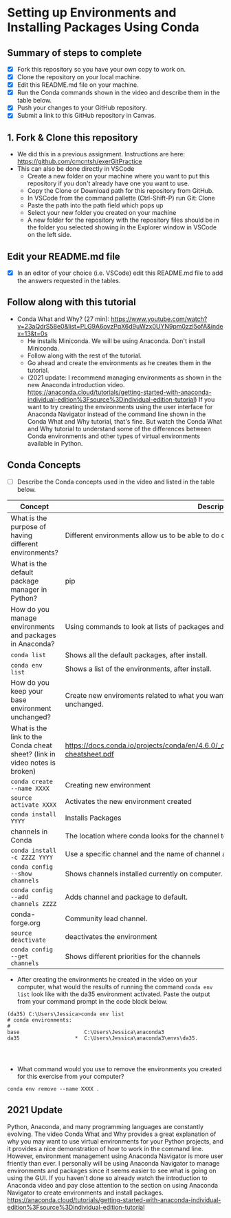# Setting up Environments and Installing Packages Using Conda

## Summary of steps to complete

- [x] Fork this repository so you have your own copy to work on.
- [x] Clone the repository on your local machine. 
- [x] Edit this README.md file on your machine.
- [x] Run the Conda commands shown in the video and describe them in the table below.
- [x] Push your changes to your GitHub repository.
- [x] Submit a link to this GitHub repository in Canvas.

## 1. Fork & Clone this repository

* We did this in a previous assignment. Instructions are here: https://github.com/cmcntsh/exerGitPractice
* This can also be done directly in VSCode
  * Create a new folder on your machine where you want to put this repository if you don't already have one you want to use.
  * Copy the Clone or Download path for this repository from GitHub.
  * In VSCode from the command pallette (Ctrl-Shift-P) run Git: Clone
  * Paste the path into the path field which pops up
  * Select your new folder you created on your machine
  * A new folder for the repository with the repository files should be in the folder you selected showing in the Explorer window in VSCode on the left side.
  
## Edit your README.md file

* [x] In an editor of your choice (i.e. VSCode) edit this README.md file to add the answers requested in the tables.

## Follow along with this tutorial

* Conda What and Why? (27 min): https://www.youtube.com/watch?v=23aQdrS58e0&list=PLG9A6ovzPqX6d9uWzx0UYN9pm0zzl5ofA&index=13&t=0s
  * He installs Miniconda. We will be using Anaconda. Don't install Miniconda.
  * Follow along with the rest of the tutorial.
  * Go ahead and create the environments as he creates them in the tutorial.
  * (2021 update: I recommend managing environments as shown in the new Anaconda introduction video. https://anaconda.cloud/tutorials/getting-started-with-anaconda-individual-edition%3Fsource%3Dindividual-edition-tutorial) If you want to try creating the environments using the user interface for Anaconda Navigator instead of the command line shown in the Conda What and Why tutorial, that's fine. But watch the Conda What and Why tutorial to understand some of the differences between Conda environments and other types of virtual environments available in Python.

## Conda Concepts

* [ ] Describe the Conda concepts used in the video and listed in the table below.

|   Concept   |         Description or short answer         |
|     ---     |                     ---                     |
|What is the purpose of having different environments?     |Different environments allow us to be able to do different tasks ie: Data Anylysis, Website Design, AI.|
|What is the default package manager in Python?            |pip|
|How do you manage environments and packages in Anaconda?  |Using commands to look at lists of packages and environments.|
|`conda list`       |Shows all the default packages, after install.|
|`conda env list`       |Shows a list of the environments, after install.|
|How do you keep your base environment unchanged?       |Create new enviroments related to what you want to do. By creating a new environment this will leave base unchanged.|
|What is the link to the Conda cheat sheet? (link in video notes is broken)      |https://docs.conda.io/projects/conda/en/4.6.0/_downloads/52a95608c49671267e40c689e0bc00ca/conda-cheatsheet.pdf|
|`conda create --name XXXX`       |Creating new environment|
|`source activate XXXX`       |Activates the new environment created|
|`conda install YYYY`       |Installs Packages|
|channels in Conda       |The location where conda looks for the channel to install.|
|`conda install -c ZZZZ YYYY`       |Use a specific channel and the name of channel and the name of the package. 1 x use|
|`conda config --show channels`       |Shows channels installed currently on computer.|
|`conda config --add channels ZZZZ`       |Adds channel and package to default.|
|conda-forge.org       |Community lead channel.|
|`source deactivate`       |deactivates the environment|
|`conda config --get channels`       |Shows different priorities for the channels|

* After creating the environments he created in the video on your computer, what would the results of running the command `conda env list` look like with the da35 environment activated. Paste the output from your command prompt in the code block below.

```
(da35) C:\Users\Jessica>conda env list
# conda environments:
#
base                     C:\Users\Jessica\anaconda3
da35                  *  C:\Users\Jessica\anaconda3\envs\da35.




```
* What command would you use to remove the environments you created for this exercise from your computer?

```
conda env remove --name XXXX .

```
## 2021 Update
Python, Anaconda, and many programming languages are constantly evolving. The video Conda What and Why provides a great explanation of why you may want to use virtual environments for your Python projects, and it provides a nice demonstration of how to work in the command line. However, environment management using Anaconda Navigator is more user friently than ever. I personally will be using Anaconda Navigator to manage environments and packages since it seems easier to see what is going on using the GUI. If you haven't done so already watch the introduction to Anaconda video and pay close attention to the section on using Anaconda Navigator to create environments and install packages. https://anaconda.cloud/tutorials/getting-started-with-anaconda-individual-edition%3Fsource%3Dindividual-edition-tutorial